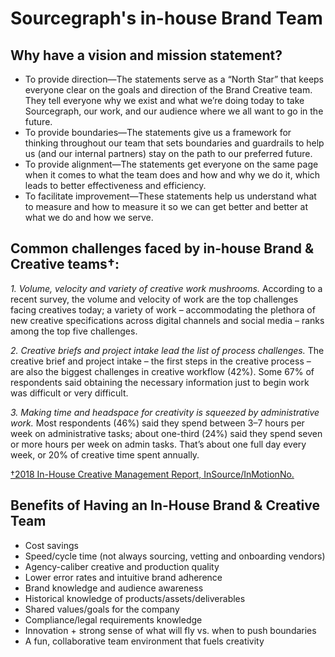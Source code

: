 # Sourcegraph's in-house Brand Team

## Why have a vision and mission statement?

- To provide direction—The statements serve as a “North Star” that keeps everyone clear on the goals and direction of the Brand Creative team. They tell everyone why we exist and what we’re doing today to take Sourcegraph, our work, and our audience where we all want to go in the future.
- To provide boundaries—The statements give us a framework for thinking throughout our team that sets boundaries and guardrails to help us (and our internal partners) stay on the path to our preferred future.
- To provide alignment—The statements get everyone on the same page when it comes to what the team does and how and why we do it, which leads to better effectiveness and efficiency.
- To facilitate improvement—These statements help us understand what to measure and how to measure it so we can get better and better at what we do and how we serve.

## Common challenges faced by in-house Brand & Creative teams†:

_1. Volume, velocity and variety of creative work mushrooms._ According to a recent survey, the volume and velocity of work are the top challenges facing creatives today; a variety of work – accommodating the plethora of new creative specifications across digital channels and social media – ranks among the top five challenges.

_2. Creative briefs and project intake lead the list of process challenges._ The creative brief and project intake – the first steps in the creative process – are also the biggest challenges in creative workflow (42%). Some 67% of respondents said obtaining the necessary information just to begin work was difficult or very difficult.

_3. Making time and headspace for creativity is squeezed by administrative work._ Most respondents (46%) said they spend between 3–7 hours per week on administrative tasks; about one-third (24%) said they spend seven or more hours per week on admin tasks. That’s about one full day every week, or 20% of creative time spent annually.

[†2018 In-House Creative Management Report, InSource/InMotionNo.](https://www.inmotionnow.com/project-workflow/2018-in-house-creative-management-report/)

## Benefits of Having an In-House Brand & Creative Team

- Cost savings
- Speed/cycle time (not always sourcing, vetting and onboarding vendors)
- Agency-caliber creative and production quality
- Lower error rates and intuitive brand adherence
- Brand knowledge and audience awareness
- Historical knowledge of products/assets/deliverables
- Shared values/goals for the company
- Compliance/legal requirements knowledge
- Innovation + strong sense of what will fly vs. when to push boundaries
- A fun, collaborative team environment that fuels creativity
